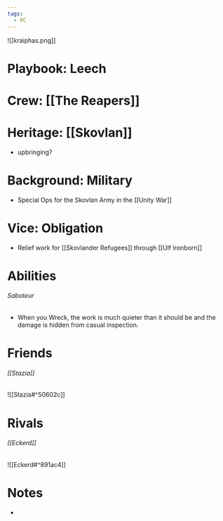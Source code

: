 ```yaml
---
tags:
  - PC
---
```



![[kraiphas.png]]
# Playbook: Leech
# Crew: [[The Reapers]]
# Heritage: [[Skovlan]]
- upbringing? 
# Background: Military
- Special Ops for the Skovlan Army in the [[Unity War]]
# Vice: Obligation
- Relief work for [[Skovlander Refugees]] through [[Ulf Ironborn]]
# Abilities
###### Saboteur
- When you Wreck, the work is much quieter than it should be and the damage is hidden from casual inspection.
# Friends
###### [[Stazia]]
![[Stazia#^50602c]]
# Rivals
###### [[Eckerd]]
![[Eckerd#^891ac4]]

# Notes
- 